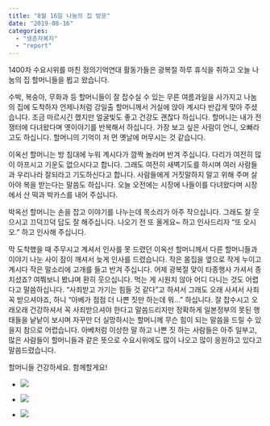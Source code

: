 ```yaml
---
title: "8월 16일 나눔의 집 방문"
date: "2019-08-16"
categories: 
  - "생존자복지"
  - "report"
---
```


1400차 수요시위를 마친 정의기억연대 활동가들은 광복절 하루 휴식을 취하고 오늘 나눔의 집 할머니들을 뵙고 왔습니다.

수박, 복숭아, 무화과 등 할머니들이 잘 잡수실 수 있는 무른 여름과일을 사가지고 나눔의 집에 도착하자 언제나처럼 강일출 할머니께서 거실에 앉아 계시다 반갑게 맞아 주셨습니다. 조금 마르시긴 했지만 얼굴빛도 좋고 건강도 괜찮다 하십니다. 할머니는 내가 전쟁터에 다녀왔다며 옛이야기를 반복해서 하십니다. 가장 보고 싶은 사람이 언니, 오빠라고도 하십니다. 할머니의 기억이 저 먼 옛날에 머무시는 것 같습니다.

이옥선 할머니는 방 침대에 누워 계시다가 깜짝 놀라며 반겨 주십니다. 다리가 여전히 많이 아프시고 기운도 없으시다고 합니다. 그래도 여전히 새벽기도를 하시며 여러 사람들과 우리나라 잘되라고 기도하신다고 합니다. 사람들에게 거짓말하지 말고 위해 주며 살아야 복을 받는다는 말씀도 하십니다. 오늘 오전에는 시장에 나들이를 다녀왔다며 시장에서 산 떡과 박카스를 내어 주십니다.

박옥선 할머니는 손을 잡고 이야기를 나누는데 목소리가 아주 작으십니다. 그래도 잘 웃으시고 끄덕끄덕 답도 잘 해주십니다. 나오기 전 또 올게요~ 하고 인사드리자 “또 오시오.” 하고 인사해 주십니다.

막 도착했을 때 주무시고 계셔서 인사를 못 드렸던 이옥선 할머니께서 다른 할머니들과 이야기 나눈 사이 잠이 깨셔서 늦게 인사를 드렸습니다. 작은 몸집을 옆으로 작게 누이고 계시다 작은 말소리에 고개를 들고 반겨 주십니다. 어제 광복절 맞이 타종행사 가셔서 종 치셨죠? 여쭤보니 봤냐며 환히 웃으십니다. 먹는 게 시원치 않아 어디 다니는 것도 어렵다고 말씀하십니다. “사죄받고 가기는 힘들 것 같다”고 하셔서 그래도 오래 사셔서 사죄 꼭 받으셔야죠, 하니 “아베가 점점 더 나쁜 짓만 하는데 뭐...” 하십니다. 잘 잡수시고 오래오래 건강하셔서 꼭 사죄받으셔야 한다고 말씀드리지만 정확하게 일본정부의 못된 행태들을 낱낱이 보시며 자꾸만 더 실망하시는 할머니께 무슨 힘이 되는 말씀을 드릴 수 있을지 참으로 어렵습니다. 아베처럼 이상한 말 하고 나쁜 짓 하는 사람들은 아주 일부고, 많은 사람들이 할머니들과 같은 뜻으로 수요시위에도 많이 나오고 많이 응원하고 있다고 말씀드렸습니다.

할머니들 건강하세요. 함께할게요!

- ![](http://womenandwar.net/kr/wp-content/uploads/2019/08/photo_2019-08-16_19-23-08-768x1024.jpg)
    
- ![](http://womenandwar.net/kr/wp-content/uploads/2019/08/photo_2019-08-16_19-25-45-1024x768.jpg)
    
- ![](http://womenandwar.net/kr/wp-content/uploads/2019/08/photo_2019-08-16_19-30-14-1024x999.jpg)

